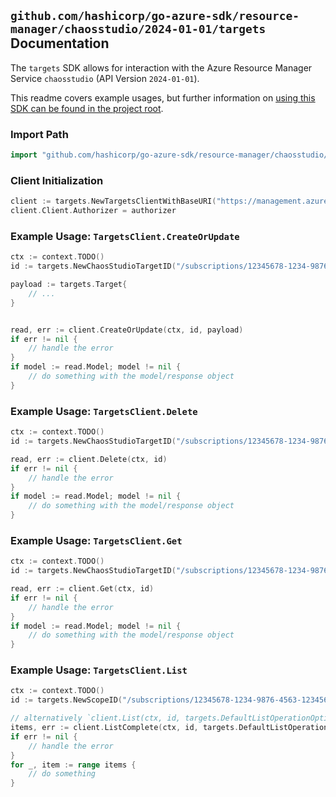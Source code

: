
## `github.com/hashicorp/go-azure-sdk/resource-manager/chaosstudio/2024-01-01/targets` Documentation

The `targets` SDK allows for interaction with the Azure Resource Manager Service `chaosstudio` (API Version `2024-01-01`).

This readme covers example usages, but further information on [using this SDK can be found in the project root](https://github.com/hashicorp/go-azure-sdk/tree/main/docs).

### Import Path

```go
import "github.com/hashicorp/go-azure-sdk/resource-manager/chaosstudio/2024-01-01/targets"
```


### Client Initialization

```go
client := targets.NewTargetsClientWithBaseURI("https://management.azure.com")
client.Client.Authorizer = authorizer
```


### Example Usage: `TargetsClient.CreateOrUpdate`

```go
ctx := context.TODO()
id := targets.NewChaosStudioTargetID("/subscriptions/12345678-1234-9876-4563-123456789012/resourceGroups/some-resource-group", "targetValue")

payload := targets.Target{
	// ...
}


read, err := client.CreateOrUpdate(ctx, id, payload)
if err != nil {
	// handle the error
}
if model := read.Model; model != nil {
	// do something with the model/response object
}
```


### Example Usage: `TargetsClient.Delete`

```go
ctx := context.TODO()
id := targets.NewChaosStudioTargetID("/subscriptions/12345678-1234-9876-4563-123456789012/resourceGroups/some-resource-group", "targetValue")

read, err := client.Delete(ctx, id)
if err != nil {
	// handle the error
}
if model := read.Model; model != nil {
	// do something with the model/response object
}
```


### Example Usage: `TargetsClient.Get`

```go
ctx := context.TODO()
id := targets.NewChaosStudioTargetID("/subscriptions/12345678-1234-9876-4563-123456789012/resourceGroups/some-resource-group", "targetValue")

read, err := client.Get(ctx, id)
if err != nil {
	// handle the error
}
if model := read.Model; model != nil {
	// do something with the model/response object
}
```


### Example Usage: `TargetsClient.List`

```go
ctx := context.TODO()
id := targets.NewScopeID("/subscriptions/12345678-1234-9876-4563-123456789012/resourceGroups/some-resource-group")

// alternatively `client.List(ctx, id, targets.DefaultListOperationOptions())` can be used to do batched pagination
items, err := client.ListComplete(ctx, id, targets.DefaultListOperationOptions())
if err != nil {
	// handle the error
}
for _, item := range items {
	// do something
}
```
